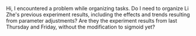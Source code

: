 Hi, I encountered a problem while organizing tasks. Do I need to organize Li Zhe's previous experiment results, including the effects and trends resulting from parameter adjustments? Are they the experiment results from last Thursday and Friday, without the modification to sigmoid yet?
